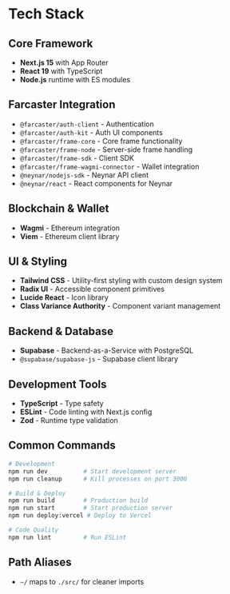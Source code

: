 # Tech Stack

## Core Framework
- **Next.js 15** with App Router
- **React 19** with TypeScript
- **Node.js** runtime with ES modules

## Farcaster Integration
- `@farcaster/auth-client` - Authentication
- `@farcaster/auth-kit` - Auth UI components
- `@farcaster/frame-core` - Core frame functionality
- `@farcaster/frame-node` - Server-side frame handling
- `@farcaster/frame-sdk` - Client SDK
- `@farcaster/frame-wagmi-connector` - Wallet integration
- `@neynar/nodejs-sdk` - Neynar API client
- `@neynar/react` - React components for Neynar

## Blockchain & Wallet
- **Wagmi** - Ethereum integration
- **Viem** - Ethereum client library

## UI & Styling
- **Tailwind CSS** - Utility-first styling with custom design system
- **Radix UI** - Accessible component primitives
- **Lucide React** - Icon library
- **Class Variance Authority** - Component variant management

## Backend & Database
- **Supabase** - Backend-as-a-Service with PostgreSQL
- `@supabase/supabase-js` - Supabase client library

## Development Tools
- **TypeScript** - Type safety
- **ESLint** - Code linting with Next.js config
- **Zod** - Runtime type validation

## Common Commands

```bash
# Development
npm run dev          # Start development server
npm run cleanup      # Kill processes on port 3000

# Build & Deploy
npm run build        # Production build
npm run start        # Start production server
npm run deploy:vercel # Deploy to Vercel

# Code Quality
npm run lint         # Run ESLint
```

## Path Aliases
- `~/` maps to `./src/` for cleaner imports